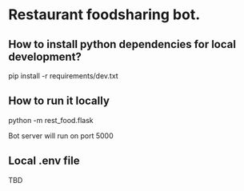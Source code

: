 # Restaurant foodsharing bot.

## How to install python dependencies for local development?

pip install -r requirements/dev.txt


## How to run it locally

python -m rest_food.flask

Bot server will run on port 5000


## Local .env file

TBD
